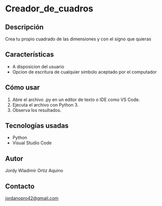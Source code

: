 # Creador_de_cuadros

## Descripción
Crea tu propio cuadrado de las dimensiones y con el signo que quieras

## Características
- A disposicion del usuario
- Opcion de escritura de cualquier simbolo aceptado por el computador

## Cómo usar
1. Abre el archivo .py en un editor de texto o IDE como VS Code.
2. Ejecuta el archivo con Python 3.
3. Observa los resultados.

## Tecnologías usadas
- Python
- Visual Studio Code

## Autor
Jordy Wladimir Ortiz Aquino

## Contacto
jordanopro42@gmail.com
